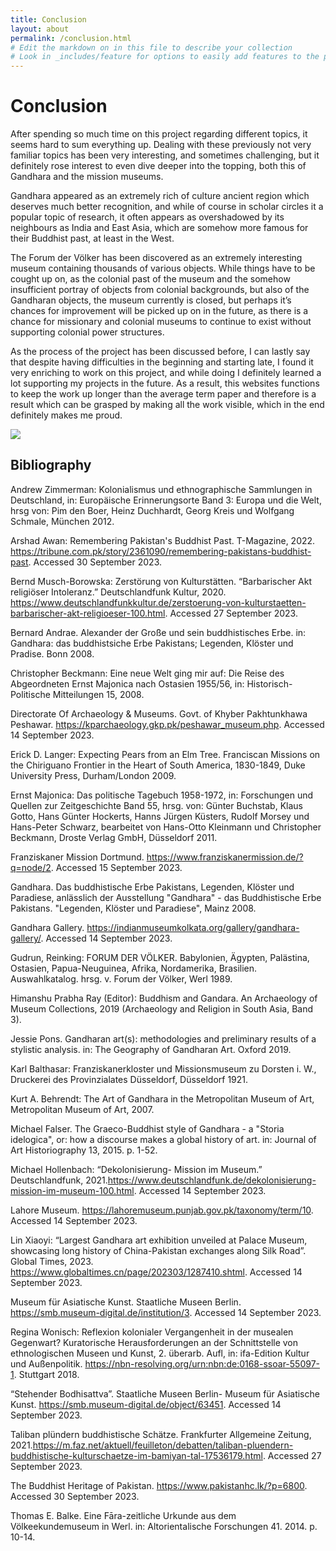 ```yaml
---
title: Conclusion
layout: about
permalink: /conclusion.html
# Edit the markdown on in this file to describe your collection
# Look in _includes/feature for options to easily add features to the page
---
```


# Conclusion
After spending so much time on this project regarding different topics, it seems hard to sum everything up. Dealing with these previously not very familiar topics has been very interesting, and sometimes challenging, but it definitely rose interest to even dive deeper into the topping, both this of Gandhara and the mission museums.

Gandhara appeared as an extremely rich of culture ancient region which deserves much better recognition, and while of course in scholar circles it a popular topic of research, it often appears as overshadowed by its neighbours as India and East Asia, which are somehow more famous for their Buddhist past, at least in the West.

The Forum der Völker has been discovered as an extremely interesting museum containing thousands of various objects. While things have to be cought up on, as the colonial past of the museum and the somehow insufficient portray of objects from colonial backgrounds, but also of the Gandharan objects, the museum currently is closed, but perhaps it’s chances for improvement will be picked up on in the future, as there is a chance for missionary and colonial museums to continue to exist without supporting colonial power structures.

As the process of the project has been discussed before, I can lastly say that despite having difficulties in the beginning and starting late, I found it very enriching to work on this project, and while doing I definitely learned a lot supporting my projects in the future.
As a result, this websites functions to keep the work up longer than the average term paper and therefore is a result which can be grasped by making all the work visible, which in the end definitely makes me proud.

![](/Art-of-Gandhara/assets/buddha.jpg)

## Bibliography

Andrew Zimmerman: Kolonialismus und ethnographische Sammlungen in Deutschland, in: Europäische Erinnerungsorte Band 3: Europa und die Welt, hrsg von:  Pim den Boer, Heinz Duchhardt, Georg Kreis und Wolfgang Schmale, München 2012. 

Arshad Awan: Remembering Pakistan's Buddhist Past. T-Magazine, 2022. 
https://tribune.com.pk/story/2361090/remembering-pakistans-buddhist-past. Accessed 30 September 2023. 

Bernd Musch-Borowska: Zerstörung von Kulturstätten. “Barbarischer Akt religiöser Intoleranz.” Deutschlandfunk Kultur, 2020. https://www.deutschlandfunkkultur.de/zerstoerung-von-kulturstaetten-barbarischer-akt-religioeser-100.html. Accessed  27 September 2023. 

Bernard Andrae. Alexander der Große und sein buddhistisches Erbe. in: Gandhara: das buddhistsiche Erbe Pakistans; Legenden, Klöster und Pradise. Bonn 2008.

Christopher Beckmann: Eine neue Welt ging mir auf: Die Reise des Abgeordneten Ernst Majonica nach Ostasien 1955/56, in: Historisch-Politische Mitteilungen 15, 2008. 

Directorate Of Archaeology & Museums. Govt. of Khyber Pakhtunkhawa Peshawar. https://kparchaeology.gkp.pk/peshawar_museum.php. Accessed 14 September 2023. 

Erick D. Langer: Expecting Pears from an Elm Tree. Franciscan Missions on the Chiriguano Frontier in the Heart of South America, 1830-1849, Duke University Press, Durham/London 2009. 

Ernst Majonica: Das politische Tagebuch 1958-1972, in: Forschungen und Quellen zur Zeitgeschichte Band 55, hrsg. von: Günter Buchstab, Klaus Gotto, Hans Günter Hockerts, Hanns Jürgen Küsters, Rudolf Morsey und Hans-Peter Schwarz, bearbeitet von Hans-Otto Kleinmann und Christopher Beckmann, Droste Verlag GmbH, Düsseldorf 2011. 

Franziskaner Mission Dortmund. https://www.franziskanermission.de/?q=node/2. Accessed 15 September 2023. 

Gandhara. Das buddhistische Erbe Pakistans, Legenden, Klöster und Paradiese,  anlässlich der Ausstellung "Gandhara" - das Buddhistische Erbe Pakistans. "Legenden, Klöster und Paradiese", Mainz 2008. 

Gandhara Gallery. https://indianmuseumkolkata.org/gallery/gandhara-gallery/. Accessed 14 September 2023. 

Gudrun, Reinking: FORUM DER VÖLKER. Babylonien, Ägypten, Palästina, Ostasien, Papua-Neuguinea, Afrika, Nordamerika, Brasilien. Auswahlkatalog. hrsg. v. Forum der Völker, Werl 1989. 

Himanshu Prabha Ray (Editor): Buddhism and Gandara. An Archaeology of Museum Collections, 2019 (Archaeology and Religion in South Asia, Band 3). 

Jessie Pons. Gandharan art(s): methodologies and preliminary results of a stylistic analysis. in: The Geography of Gandharan Art. Oxford 2019.

Karl Balthasar: Franziskanerkloster und Missionsmuseum zu Dorsten i. W., Druckerei des Provinzialates Düsseldorf, Düsseldorf 1921. 

Kurt A. Behrendt: The Art of Gandhara in the Metropolitan Museum of Art, Metropolitan Museum of Art, 2007. 

Michael Falser. The Graeco-Buddhist style of Gandhara - a "Storia idelogica", or: how a discourse makes a global history of art. in: Journal of Art Historiography 13, 2015. p. 1-52.

Michael Hollenbach: “Dekolonisierung- Mission im Museum.” Deutschlandfunk, 2021.https://www.deutschlandfunk.de/dekolonisierung-mission-im-museum-100.html. Accessed 14 September 2023. 

Lahore Museum. https://lahoremuseum.punjab.gov.pk/taxonomy/term/10. Accessed 14 September 2023. 

Lin Xiaoyi: “Largest Gandhara art exhibition unveiled at Palace Museum, showcasing long history of China-Pakistan exchanges along Silk Road”. Global Times, 2023.  https://www.globaltimes.cn/page/202303/1287410.shtml. Accessed 14 September 2023. 

Museum für Asiatische Kunst. Staatliche Museen Berlin. https://smb.museum-digital.de/institution/3. Accessed 14 September 2023.

Regina Wonisch:  Reflexion kolonialer Vergangenheit in der musealen Gegenwart? Kuratorische Herausforderungen an der Schnittstelle von ethnologischen Museen und Kunst, 2. überarb. Aufl, in:  ifa-Edition Kultur und Außenpolitik. 
https://nbn-resolving.org/urn:nbn:de:0168-ssoar-55097-1. Stuttgart 2018.

“Stehender Bodhisattva”. Staatliche Museen Berlin- Museum für Asiatische Kunst. https://smb.museum-digital.de/object/63451. Accessed 14 September 2023.

Taliban plündern buddhistische Schätze. Frankfurter Allgemeine Zeitung, 2021.https://m.faz.net/aktuell/feuilleton/debatten/taliban-pluendern-buddhistische-kulturschaetze-im-bamiyan-tal-17536179.html. Accessed 27 September 2023.

The Buddhist Heritage of Pakistan. https://www.pakistanhc.lk/?p=6800. Accessed 30 September 2023. 

Thomas E. Balke. Eine Fāra-zeitliche Urkunde aus dem Völkeekundemuseum in Werl. in: Altorientalische Forschungen 41. 2014. p. 10-14.
